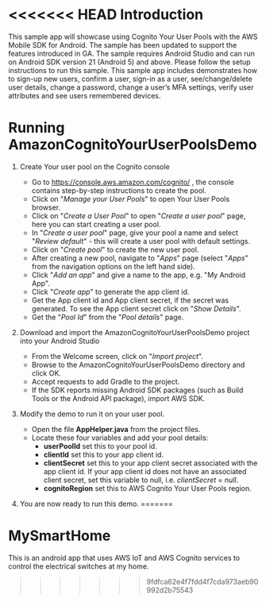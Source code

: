 <<<<<<< HEAD
Introduction
============
This sample app will showcase using Cognito Your User Pools with the AWS Mobile SDK for Android. The sample has been updated to support the features introduced in GA.
The sample requires Android Studio and can run on Android SDK version 21 (Android 5) and above. Please follow the setup instructions to run this sample.
This sample app includes demonstrates how to sign-up new users, confirm a user, sign-in as a user, see/change/delete user details, change a password, change a user’s MFA settings, verify user attributes and see users remembered devices.

Running AmazonCognitoYourUserPoolsDemo 
======================================

1. Create Your user pool on the Cognito console
   - Go to https://console.aws.amazon.com/cognito/ , the console contains step-by-step instructions to create the pool.
   - Click on "_Manage your User Pools_" to open Your User Pools browser.
   - Click on "_Create a User Pool_" to open "_Create a user pool_" page, here you can start creating a user pool.
   - In "_Create a user pool_" page, give your pool a name and select "_Review default_" - this will create a user pool with default settings.
   - Click on "_Create pool_" to create the new user pool.
   - After creating a new pool, navigate to "_Apps_" page (select "_Apps_" from the navigation options on the left hand side).
   - Click "_Add an app_" and give a name to the app, e.g. "My Android App".
   - Click "_Create app_" to generate the app client id.
   - Get the App client id and App client secret, if the secret was generated. To see the App client secret click on "_Show Details_".
   - Get the "_Pool Id_" from the "_Pool details_" page.

2. Download and import the AmazonCognitoYourUserPoolsDemo project into your Android Studio
   - From the Welcome screen, click on "_Import project_".
   - Browse to the AmazonCognitoYourUserPoolsDemo directory and click OK.
   - Accept requests to add Gradle to the project.
   - If the SDK reports missing Android SDK packages (such as Build Tools or the Android API package), import AWS SDK.
      
3. Modify the demo to run it on your user pool.
   - Open the file __AppHelper.java__ from the project files.
   - Locate these four variables and add your pool details: 
      * __userPoolId__ set this to your pool id.
      * __clientId__ set this to your app client id.
      * __clientSecret__ set this to your app client secret associated with the app client id. If your app client id does not have an associated client secret, set this variable to null, i.e. _clientSecret_ = _null_.
      * __cognitoRegion__ set this to AWS Cognito Your User Pools region.

4. You are now ready to run this demo.
=======
# MySmartHome
This is an android app that uses AWS IoT and AWS Cognito services to control the electrical switches at my home.
>>>>>>> 9fdfca62e4f7fdd4f7cda973aeb90992d2b75543
